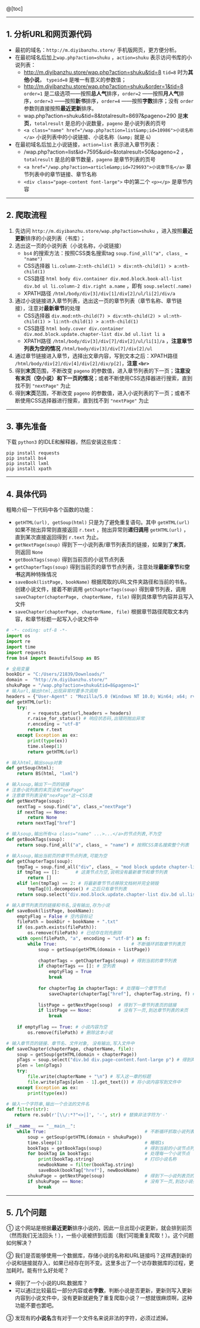 @[toc]

---
## 1. 分析URL和网页源代码
- 最初的域名：`http://m.diyibanzhu.store/` 手机版网页，更方便分析。
- 在最初域名后加上`wap.php?action=shuku` ，`action=shuku` 表示访问书库的小说列表：
	- http://m.diyibanzhu.store/wap.php?action=shuku&tid=8 `tid=8` 时为**其他小说**， `typeid=8` 是唯一有意义的参数值；
	- http://m.diyibanzhu.store/wap.php?action=shuku&order=1&tid=8 `order=1` 是二级选项——按照**总人气**排序，`order=2` ——按照**月人气**排序，`order=3` ——按照**新书**排序，`order=4` ——按照**字数**排序；没有 `order` 参数则直接按照**最近更新**排序。
	- wap.php?action=shuku&tid=8&totalresult=8697&pageno=290 是**末页**，`totalresult` 是总的小说数量，`pageno` 是小说列表的页号
	- `<a class="name" href="/wap.php?action=list&amp;id=10986">小说名称</a>` 小说列表中的小说链接、小说名称（`&amp;` 就是 `&`） 
- 在最初域名后加上小说链接，`action=list` 表示进入章节列表：
	- /wap.php?action=list&id=7595&uid=&totalresult=50&pageno=2 ，`totalresult` 是总的章节数量，`pageno` 是章节列表的页号
	- `<a href="/wap.php?action=article&amp;id=729693">小说章节名</a>` 章节列表中的章节链接、章节名称
	- `<div class="page-content font-large">` 中的第二个 `<p></p>` 是章节内容


---
## 2. 爬取流程
1. 先访问 `http://m.diyibanzhu.store/wap.php?action=shuku` ，进入按照**最近更新**排序的小说列表（书库）；
2. 选出这一页的小说列表（小说名称，小说链接）
	- `bs4` 的搜索方法：按照CSS类名搜索tag `soup.find_all("a", class_ = "name")`
	- CSS选择器 `li.column-2:nth-child(1) > div:nth-child(1) > a:nth-child(1)` 
	- CSS路径 `html body div.container div.mod.block.book-all-list div.bd ul li.column-2 div.right a.name` ，即有 `soup.select(.name)`
	- XPATH路径 `/html/body/div[3]/div[1]/div[2]/ul/li[2]/div/a`
4. 通过小说链接进入章节列表，选出这一页的章节列表（章节名称、章节链接），注意对**最新章节**的处理
	- CSS选择器 `div.mod:nth-child(7) > div:nth-child(2) > ul:nth-child(1) > li:nth-child(1) > a:nth-child(1)`
	- CSS路径 `html body.cover div.container div.mod.block.update.chapter-list div.bd ul.list li a` 
	- XPATH路径 `/html/body/div[3]/div[7]/div[2]/ul/li[1]/a` ，**注意章节列表为空的情况** `/html/body/div[3]/div[7]/div[2]/ul`
5. 通过章节链接进入章节，选择出文章内容，写到文本之后：XPATH路径 `/html/body/div[2]/div[4]/div[2]/div/p[2]`，**注意 `<br>`**
6. 得到**末页**范围，不断改变 `pageno` 的参数值，进入章节列表的下一页；**注意没有末页（空小说）和下一页的情况**；或者不断使用CSS选择器进行搜索，直到找不到 `"nextPage"` 为止
7. 得到**末页**范围，不断改变 `pageno` 的参数值，进入小说列表的下一页；或者不断使用CSS选择器进行搜索，直到找不到 `"nextPage"` 为止

---
## 3. 事先准备
下载 `python3` 的IDLE和解释器，然后安装这些库：
```shell
pip install requests
pip install bs4
pip install lxml
pip install xpath
```
---
## 4. 具体代码
粗略介绍一下代码中各个函数的功能：
- `getHTML(url), getSoup(html)` 只是为了避免重复语句。其中 `getHTML(url)` 如果不抛出异常则直接返回 `r.text` ，抛出异常则**递归调用** `getHTML(url)` ，直到某次直接返回得到 `r.text` 为止。
- `getNextPage(soup)` 得到下一小说列表/章节列表页的链接，如果到了**末页**，则返回 `None` 
- `getBookTags(soup)` 得到当前页的小说节点列表
- `getChapterTags(soup)` 得到当前页的章节节点列表，注意处理**最新章节**和**空书**这两种特殊情况
- `saveBook(listPage, bookName)` 根据爬取的URL文件夹路径和当前的书名，创建小说文件，接着不断调用 `getChapterTags(soup)` 得到章节列表，调用 `saveChapter(chapterPage, chapterName, file)` 得到具体章节内容并且写入文件
- `saveChapter(chapterPage, chapterName, file)` 根据章节路径爬取文本内容，和章节标题一起写入小说文件中

```py
# -*- coding: utf-8 -*-
import os
import re
import time
import requests
from bs4 import BeautifulSoup as BS

# 全局变量
bookDir = "C:/Users/21839/Downloads/"
domain =  "http://m.diyibanzhu.store/"
shukuPage = "/wap.php?action=shuku&tid=8&pageno=1"
# 输入url,输出html,出现异常时要多次调用
headers = {"User-Agent" : "Mozilla/5.0 (Windows NT 10.0; Win64; x64; rv:84.0) Gecko/20100101 Firefox/84.0"} # 定制响应头
def getHTML(url):
    try:
        r = requests.get(url,headers = headers)
        r.raise_for_status() # 响应状态码,出错则抛出异常
        r.encoding = "utf-8"
        return r.text
    except Exception as ex:
        print(type(ex))
        time.sleep(1)
        return getHTML(url)

# 输入html,输出soup对象
def getSoup(html):
    return BS(html, "lxml")

# 输入soup,输出下一页的链接
# 注意小说列表的末页没有“nexPage" 
# 注意章节列表没有"nexPage"这一CSS类
def getNextPage(soup):
    nextTag = soup.find("a", class_="nextPage")
    if nextTag == None:
        return None
    return nextTag["href"]

# 输入soup,输出所有<a class="name" ...>...</a>的节点列表,不为空
def getBookTags(soup):
    return soup.find_all("a", class_ = "name") # 按照CSS类名搜索整个列表

# 输入soup,输出当前页的章节节点列表,可能为空
def getChapterTags(soup):
    tmpTag = soup.find_all("div", class_ = "mod block update chapter-list") # 找到这类节点
    if tmpTag == []:      # 这类节点为空,说明没有最新章节和章节列表
        return []
    elif len(tmpTag) == 2: # 将最新章节节点移除文档树并完全销毁
        tmpTag[0].decompose() # 之后只有章节列表
    return soup.select("div.mod.block.update.chapter-list div.bd ul.list li a")

# 输入章节列表页的链接和书名,没有输出,存为小说
def saveBook(listPage, bookName):
    emptyFlag = False # 空内容标记
    filePath = bookDir + bookName + ".txt"
    if (os.path.exists(filePath)):
        os.remove(filePath) # 已经存在则先删除
    with open(filePath, "a", encoding = "utf-8") as f:
        while True:                            # 不断循环抓取章节列表页
            soup = getSoup(getHTML(domain + listPage))
            
            chapterTags = getChapterTags(soup) # 得到当前的章节列表
            if chapterTags == []: # 空列表
                emptyFlag = True
                break
            
            for chapterTag in chapterTags: # 处理每一个章节节点
                saveChapter(chapterTag["href"], chapterTag.string, f) # 存入到文件中
                
            listPage = getNextPage(soup)  # 得到下一章节列表页的链接
            if listPage == None:          # 没有下一页,到达章节列表的末页
                break
            
    if emptyFlag == True: # 小说内容为空
        os.remove(filePath) # 删除这本小说

# 输入章节页的链接、章节名、文件对象, 没有输出,写入文件中
def saveChapter(chapterPage, chapterName, file):
    soup = getSoup(getHTML(domain + chapterPage))
    pTags = soup.select("div.bd div.page-content.font-large p") # 得到两个p节点
    plen = len(pTags)
    try:
        file.write(chapterName + "\n") # 写入这一章的标题
        file.write(pTags[plen - 1].get_text()) # 将小说内容写到文件中
    except Exception as ex:
        print(type(ex))

# 输入一个字符串,输出一个合法的文件名
def filter(str):
   return re.sub(r'[\\/:*?"<>|]', '-', str) # 替换非法字符为'-'
    
if __name__ == "__main__":
    while True:                                     # 不断循环抓取小说列表页
        soup = getSoup(getHTML(domain + shukuPage))
        time.sleep(1)                               # 睡眠1s
        bookTags = getBookTags(soup)                # 得到当前的小说节点列表
        for bookTag in bookTags:                    # 处理每一个小说节点
            print(bookTag.string)                   # 打印小说名称
            newBookName = filter(bookTag.string)
            saveBook(bookTag["href"], newBookName)
        shukuPage = getNextPage(soup)               # 得到下一小说列表页的链接
        if shukuPage == None:                       # 没有下一页,到达小说列表的末页
            break
```
---
## 5. 几个问题
① 这个网站是根据**最近更新**排序小说的，因此一旦出现小说更新，就会排到前页（然而我们无法回头！），一些小说被挤到后面（我们可能重复爬取！）。这个问题如何解决？

② 我们是否能够使用一个数据库，存储小说的名称和URL链接吗？这样遇到新的小说和链接就存入，如果已经存在则不变。这里多出了一个访存数据库的过程，更加耗时。能有什么好处呢？
- 得到了一个小说的URL数据库？
- 可以通过比较最后一部分内容或者**字数**，判断小说是否更新，更新则写入更新内容到小说文件中，没有更新就避免了重复爬取小说？一想就很麻烦啊，这种功能不要也罢吧。

③ 发现有的**小说名**含有对于一个文件名来说非法的字符，必须过滤掉。

